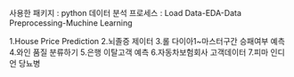 

<!--
**seungki-jung/seungki-jung** is a ✨ _special_ ✨ repository because its `README.md` (this file) appears on your GitHub profile.

Here are some ideas to get you started:

- 🔭 I’m currently working on ...
- 🌱 I’m currently learning ...
- 👯 I’m looking to collaborate on ...
- 🤔 I’m looking for help with ...
- 💬 Ask me about ...
- 📫 How to reach me: ...
- 😄 Pronouns: ...
- ⚡ Fun fact: ...
-->
사용한 패키지 : python
데이터 분석 프로세스 :
Load Data-EDA-Data Preprocessing-Muchine Learning


1.House Price Prediction
2.뇌졸증 제이터
3.롤 다이아1~마스터구간 승패여부 예측
4.와인 품질 분류하기
5.은행 이탈고객 예측
6.자동차보험회사 고객데이터
7.피마 인디언 당뇨병
